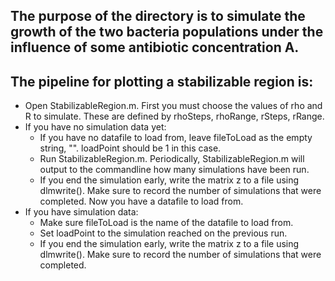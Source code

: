 ## The purpose of the directory is to simulate the growth of the two bacteria populations under the influence of some antibiotic concentration A. 

## The pipeline for plotting a stabilizable region is:
* Open StabilizableRegion.m. First you must choose the values of rho and R to simulate. These are defined by rhoSteps, rhoRange, rSteps, rRange.
* If you have no simulation data yet:
    * If you have no datafile to load from, leave fileToLoad as the empty string, "". loadPoint should be 1 in this case.
    * Run StabilizableRegion.m. Periodically, StabilizableRegion.m will output to the commandline how many simulations have been run.
    * If you end the simulation early, write the matrix z to a file using dlmwrite(). Make sure to record the number of simulations that were completed. Now you have a datafile to load from.
* If you have simulation data:
    * Make sure fileToLoad is the name of the datafile to load from.
    * Set loadPoint to the simulation reached on the previous run.
     * If you end the simulation early, write the matrix z to a file using dlmwrite(). Make sure to record the number of simulations that were completed.
